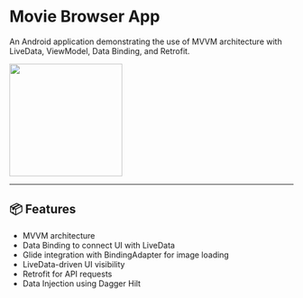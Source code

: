# Movie Browser App

An Android application demonstrating the use of MVVM architecture with LiveData, ViewModel, Data Binding, and Retrofit.

<img src="https://github.com/user-attachments/assets/c2badf77-4110-41d2-8365-7655733c00d0" width="200" style="vertical-align:left"/>

---

## 📦 Features

- MVVM architecture
- Data Binding to connect UI with LiveData
- Glide integration with BindingAdapter for image loading
- LiveData-driven UI visibility
- Retrofit for API requests
- Data Injection using Dagger Hilt
